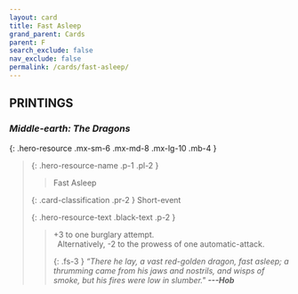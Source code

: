 ```yaml
---
layout: card
title: Fast Asleep
grand_parent: Cards
parent: F
search_exclude: false
nav_exclude: false
permalink: /cards/fast-asleep/
---
```


## PRINTINGS


### _Middle-earth: The Dragons_

{: .hero-resource .mx-sm-6 .mx-md-8 .mx-lg-10 .mb-4 }
> {: .hero-resource-name .p-1 .pl-2 }
> > <div class="card-mp"></div>
> > <div class="card-name">Fast Asleep</div>
>
> {: .card-classification .pr-2 }
> Short-event
>
> {: .hero-resource-text .black-text .p-2 }
> > +3 to one burglary attempt. <br>&ensp;Alternatively, -2 to the prowess of one automatic-attack.   
> > 
> > {: .fs-3 } 
> > _“There he lay, a vast red-golden dragon, fast asleep; a thrumming came from his jaws and nostrils, and wisps of smoke, but his fires were low in slumber."_  ***---&#65279;Hob***
> 
